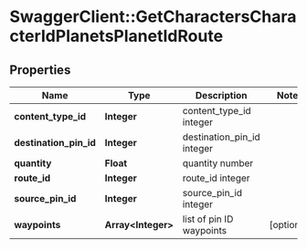 # SwaggerClient::GetCharactersCharacterIdPlanetsPlanetIdRoute

## Properties
Name | Type | Description | Notes
------------ | ------------- | ------------- | -------------
**content_type_id** | **Integer** | content_type_id integer | 
**destination_pin_id** | **Integer** | destination_pin_id integer | 
**quantity** | **Float** | quantity number | 
**route_id** | **Integer** | route_id integer | 
**source_pin_id** | **Integer** | source_pin_id integer | 
**waypoints** | **Array&lt;Integer&gt;** | list of pin ID waypoints | [optional] 


